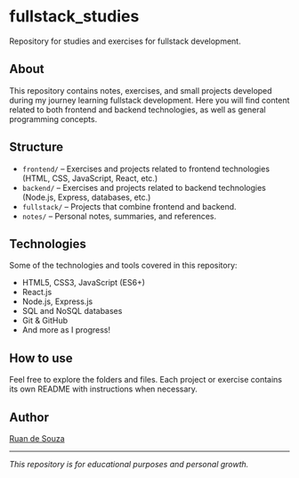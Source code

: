 # fullstack_studies

Repository for studies and exercises for fullstack development.

## About

This repository contains notes, exercises, and small projects developed during my journey learning fullstack development. Here you will find content related to both frontend and backend technologies, as well as general programming concepts.

## Structure

- `frontend/` – Exercises and projects related to frontend technologies (HTML, CSS, JavaScript, React, etc.)
- `backend/` – Exercises and projects related to backend technologies (Node.js, Express, databases, etc.)
- `fullstack/` – Projects that combine frontend and backend.
- `notes/` – Personal notes, summaries, and references.

## Technologies

Some of the technologies and tools covered in this repository:

- HTML5, CSS3, JavaScript (ES6+)
- React.js
- Node.js, Express.js
- SQL and NoSQL databases
- Git & GitHub
- And more as I progress!

## How to use

Feel free to explore the folders and files. Each project or exercise contains its own README with instructions when necessary.

## Author

[Ruan de Souza](https://github.com/ruan-ds)

---

*This repository is for educational purposes and personal growth.*